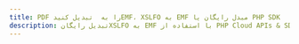 ---title: PDF را به  تبدیل کنیدEMF، XSLFO به EMF مبدل رایگان یا PHP SDKdescription: تبدیل رایگانXSLFO به EMF با استفاده از PHP Cloud APIs & SDK همچنین اسناد PDF را در Cloud ایجاد، ویرایش و رندر کنید.---